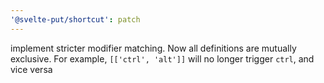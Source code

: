 ```yaml
---
'@svelte-put/shortcut': patch
---
```


implement stricter modifier matching. Now all definitions are mutually exclusive. For example, `[['ctrl', 'alt']]` will no longer trigger `ctrl`, and vice versa
